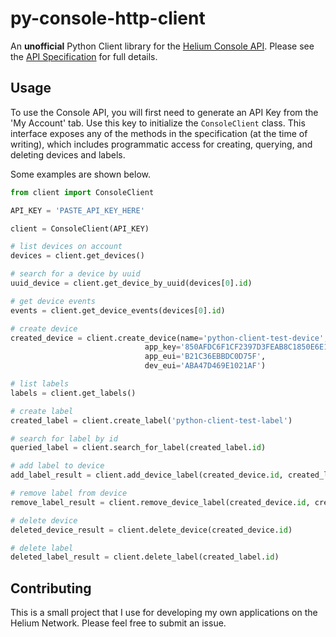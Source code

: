# py-console-http-client
An __unofficial__ Python Client library for the [Helium Console API](https://docs.helium.com/use-the-network/console/api/). Please see the [API Specification](https://docs.helium.com/api/console/) for full details.

## Usage
To use the Console API, you will first need to generate an API Key from the 'My Account' tab. Use this key to initialize the `ConsoleClient` class. This interface exposes any of the methods in the specification (at the time of writing), which includes programmatic access for creating, querying, and deleting devices and labels. 

Some examples are shown below.

```python
from client import ConsoleClient

API_KEY = 'PASTE_API_KEY_HERE'

client = ConsoleClient(API_KEY)

# list devices on account
devices = client.get_devices()

# search for a device by uuid
uuid_device = client.get_device_by_uuid(devices[0].id)

# get device events
events = client.get_device_events(devices[0].id)

# create device
created_device = client.create_device(name='python-client-test-device',
                              app_key='850AFDC6F1CF2397D3FEAB8C1850E6E1',
                              app_eui='B21C36EBBDC0D75F',
                              dev_eui='ABA47D469E1021AF')

# list labels
labels = client.get_labels()

# create label
created_label = client.create_label('python-client-test-label')

# search for label by id
queried_label = client.search_for_label(created_label.id)

# add label to device
add_label_result = client.add_device_label(created_device.id, created_label.id)

# remove label from device
remove_label_result = client.remove_device_label(created_device.id, created_label.id)

# delete device
deleted_device_result = client.delete_device(created_device.id)

# delete label
deleted_label_result = client.delete_label(created_label.id)
```

## Contributing
This is a small project that I use for developing my own applications on the Helium Network. Please feel free to submit an issue.